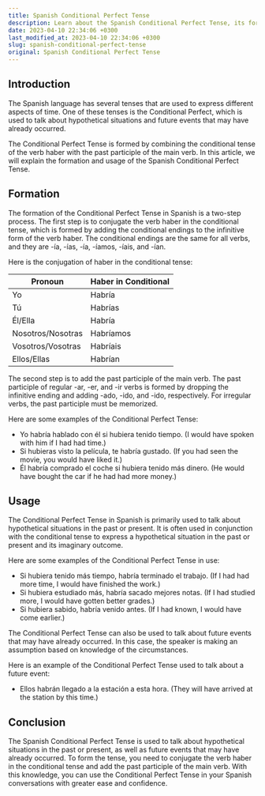 ```yaml
---
title: Spanish Conditional Perfect Tense
description: Learn about the Spanish Conditional Perfect Tense, its forms, usage and examples to better understand how to use it properly.
date: 2023-04-10 22:34:06 +0300
last_modified_at: 2023-04-10 22:34:06 +0300
slug: spanish-conditional-perfect-tense
original: Spanish Conditional Perfect Tense
---
```

## Introduction

The Spanish language has several tenses that are used to express different aspects of time. One of these tenses is the Conditional Perfect, which is used to talk about hypothetical situations and future events that may have already occurred.

The Conditional Perfect Tense is formed by combining the conditional tense of the verb haber with the past participle of the main verb. In this article, we will explain the formation and usage of the Spanish Conditional Perfect Tense.

## Formation

The formation of the Conditional Perfect Tense in Spanish is a two-step process. The first step is to conjugate the verb haber in the conditional tense, which is formed by adding the conditional endings to the infinitive form of the verb haber. The conditional endings are the same for all verbs, and they are -ía, -ías, -ía, -íamos, -íais, and -ían.

Here is the conjugation of haber in the conditional tense:

| Pronoun | Haber in Conditional |
|---------|---------------------|
| Yo      | Habría              |
| Tú      | Habrías             |
| Él/Ella | Habría              |
| Nosotros/Nosotras | Habríamos |
| Vosotros/Vosotras | Habríais |
| Ellos/Ellas | Habrían            |

The second step is to add the past participle of the main verb. The past participle of regular -ar, -er, and -ir verbs is formed by dropping the infinitive ending and adding -ado, -ido, and -ido, respectively. For irregular verbs, the past participle must be memorized.

Here are some examples of the Conditional Perfect Tense:

- Yo habría hablado con él si hubiera tenido tiempo. (I would have spoken with him if I had had time.)
- Si hubieras visto la película, te habría gustado. (If you had seen the movie, you would have liked it.)
- Él habría comprado el coche si hubiera tenido más dinero. (He would have bought the car if he had had more money.)

## Usage

The Conditional Perfect Tense in Spanish is primarily used to talk about hypothetical situations in the past or present. It is often used in conjunction with the conditional tense to express a hypothetical situation in the past or present and its imaginary outcome.

Here are some examples of the Conditional Perfect Tense in use:

- Si hubiera tenido más tiempo, habría terminado el trabajo. (If I had had more time, I would have finished the work.)
- Si hubiera estudiado más, habría sacado mejores notas. (If I had studied more, I would have gotten better grades.)
- Si hubiera sabido, habría venido antes. (If I had known, I would have come earlier.)

The Conditional Perfect Tense can also be used to talk about future events that may have already occurred. In this case, the speaker is making an assumption based on knowledge of the circumstances.

Here is an example of the Conditional Perfect Tense used to talk about a future event:

- Ellos habrán llegado a la estación a esta hora. (They will have arrived at the station by this time.)

## Conclusion

The Spanish Conditional Perfect Tense is used to talk about hypothetical situations in the past or present, as well as future events that may have already occurred. To form the tense, you need to conjugate the verb haber in the conditional tense and add the past participle of the main verb. With this knowledge, you can use the Conditional Perfect Tense in your Spanish conversations with greater ease and confidence.